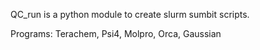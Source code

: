 
QC_run is a python module to create slurm sumbit scripts.

Programs: Terachem, Psi4, Molpro, Orca, Gaussian



